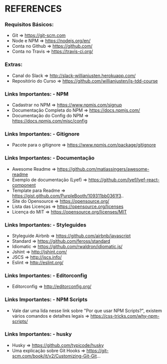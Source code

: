 # REFERENCES


### Requisitos Básicos:
* Git             => https://git-scm.com
* Node e NPM      => https://nodejs.org/en/
* Conta no Github => https://github.com/
* Conta no Travis => https://travis-ci.org/

### Extras:
* Canal do Slack       => http://slack-willianjusten.herokuapp.com/
* Repositório do Curso => https://github.com/willianjusten/js-tdd-course


### Links Importantes: - NPM
* Cadastrar no NPM              => https://www.npmjs.com/signup
* Documentação Completa do NPM  => https://docs.npmjs.com/
* Documentação do Config do NPM => https://docs.npmjs.com/misc/config


### Links Importantes: - Gitignore
* Pacote para o gitignore => https://www.npmjs.com/package/gitignore


### Links Importantes: - Documentação
* Awesome Readme                 => https://github.com/matiassingers/awesome-readme
* Exemplo de documentação (Lyef) => https://github.com/lyef/lyef-react-component
* Template para Readme           => https://gist.github.com/PurpleBooth/109311bb0361f3..
* Site do Opensource             => https://opensource.org/
* Lista das Licenças             => https://opensource.org/licenses
* Licença do MIT                 => https://opensource.org/licenses/MIT


### Links Importantes: - Styleguides
* Styleguide Airbnb => https://github.com/airbnb/javascript
* Standard          => https://github.com/feross/standard
* Idiomatic         => https://github.com/rwaldron/idiomatic.js/
* Jshint            => http://jshint.com/
* JSCS              => http://jscs.info/
* Eslint            => http://eslint.org/


### Links Importantes: - Editorconfig
* Editorconfig => http://editorconfig.org/


### Links Importantes: - NPM Scripts
* Vale dar uma lida nesse link sobre "Por que usar NPM Scripts?", existem vários comandos e detalhes legais => https://css-tricks.com/why-npm-scripts/


### Links Importantes: - husky
* Husky => https://github.com/typicode/husky
* Uma explicação sobre Git Hooks => https://git-scm.com/book/it/v2/Customizing-Git-Git...
